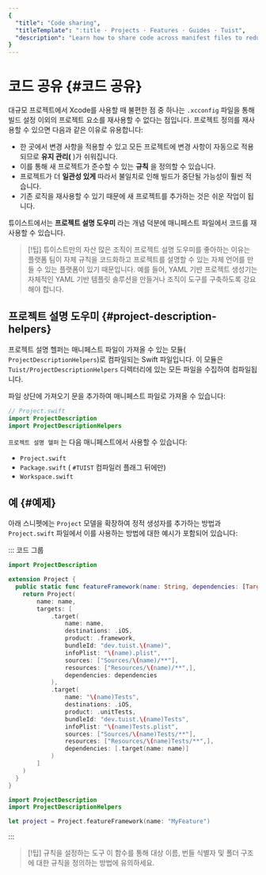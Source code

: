 ```yaml
---
{
  "title": "Code sharing",
  "titleTemplate": ":title · Projects · Features · Guides · Tuist",
  "description": "Learn how to share code across manifest files to reduce duplications and ensure consistency"
}
---
```

# 코드 공유 {#코드 공유}

대규모 프로젝트에서 Xcode를 사용할 때 불편한 점 중 하나는 `.xcconfig` 파일을 통해 빌드 설정 이외의 프로젝트 요소를 재사용할 수
없다는 점입니다. 프로젝트 정의를 재사용할 수 있으면 다음과 같은 이유로 유용합니다:

- 한 곳에서 변경 사항을 적용할 수 있고 모든 프로젝트에 변경 사항이 자동으로 적용되므로 **유지 관리(** )가 쉬워집니다.
- 이를 통해 새 프로젝트가 준수할 수 있는 **규칙** 을 정의할 수 있습니다.
- 프로젝트가 더 **일관성 있게** 따라서 불일치로 인해 빌드가 중단될 가능성이 훨씬 적습니다.
- 기존 로직을 재사용할 수 있기 때문에 새 프로젝트를 추가하는 것은 쉬운 작업이 됩니다.

튜이스트에서는 **프로젝트 설명 도우미** 라는 개념 덕분에 매니페스트 파일에서 코드를 재사용할 수 있습니다.

> [!팁] 튜이스트만의 자산 많은 조직이 프로젝트 설명 도우미를 좋아하는 이유는 플랫폼 팀이 자체 규칙을 코드화하고 프로젝트를 설명할 수 있는
> 자체 언어를 만들 수 있는 플랫폼이 있기 때문입니다. 예를 들어, YAML 기반 프로젝트 생성기는 자체적인 YAML 기반 템플릿 솔루션을
> 만들거나 조직이 도구를 구축하도록 강요해야 합니다.

## 프로젝트 설명 도우미 {#project-description-helpers}

프로젝트 설명 헬퍼는 매니페스트 파일이 가져올 수 있는 모듈( `ProjectDescriptionHelpers`)로 컴파일되는 Swift
파일입니다. 이 모듈은 `Tuist/ProjectDescriptionHelpers` 디렉터리에 있는 모든 파일을 수집하여 컴파일됩니다.

파일 상단에 가져오기 문을 추가하여 매니페스트 파일로 가져올 수 있습니다:

```swift
// Project.swift
import ProjectDescription
import ProjectDescriptionHelpers
```

`프로젝트 설명 헬퍼` 는 다음 매니페스트에서 사용할 수 있습니다:
- `Project.swift`
- `Package.swift` ( `#TUIST` 컴파일러 플래그 뒤에만)
- `Workspace.swift`

## 예 {#예제}

아래 스니펫에는 `Project` 모델을 확장하여 정적 생성자를 추가하는 방법과 `Project.swift` 파일에서 이를 사용하는 방법에 대한
예시가 포함되어 있습니다:

::: 코드 그룹
```swift [Tuist/Project+Templates.swift]
import ProjectDescription

extension Project {
  public static func featureFramework(name: String, dependencies: [TargetDependency] = []) -> Project {
    return Project(
        name: name,
        targets: [
            .target(
                name: name,
                destinations: .iOS,
                product: .framework,
                bundleId: "dev.tuist.\(name)",
                infoPlist: "\(name).plist",
                sources: ["Sources/\(name)/**"],
                resources: ["Resources/\(name)/**",],
                dependencies: dependencies
            ),
            .target(
                name: "\(name)Tests",
                destinations: .iOS,
                product: .unitTests,
                bundleId: "dev.tuist.\(name)Tests",
                infoPlist: "\(name)Tests.plist",
                sources: ["Sources/\(name)Tests/**"],
                resources: ["Resources/\(name)Tests/**",],
                dependencies: [.target(name: name)]
            )
        ]
    )
  }
}
```

```swift {2} [Project.swift]
import ProjectDescription
import ProjectDescriptionHelpers

let project = Project.featureFramework(name: "MyFeature")
```
:::

> [!팁] 규칙을 설정하는 도구 이 함수를 통해 대상 이름, 번들 식별자 및 폴더 구조에 대한 규칙을 정의하는 방법에 유의하세요.
